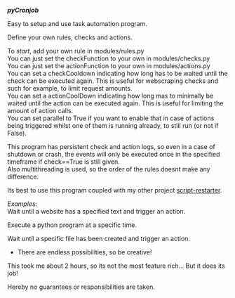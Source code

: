 ***pyCronjob***


Easy to setup and use task automation program.<br/>


Define your own rules, checks and actions.<br/>

To *start*, add your own rule in modules/rules.py<br/>
You can just set the checkFunction to your own in modules/checks.py<br/>
You can just set the actionFunction to your own in modules/actions.py<br/>
You can set a checkCooldown indicating how long has to be waited until the check can be executed again. This is useful for webscraping checks and such for example, to limit request amounts.<br/>
You can set a actionCoolDown indicating how long mas to minimally be waited until the action can be executed again. This is useful for limiting the amount of action calls.<br/>
You can set parallel to True if you want to enable that in case of actions being triggered whilst one of them is running already, to still run (or not if False).<br/>


This program has persistent check and action logs, so even in a case of shutdown or crash, the events will only be executed once in the specified timeframe if check==True is still given.<br/>
Also multithreading is used, so the order of the rules doesnt make any difference.<br/>


Its best to use this program coupled with my other project [script-restarter](https://github.com/Bastieisendick/script-restarter).

*Examples*:<br/>
Wait until a website has a specified text and trigger an action.<br/>

Execute a python program at a specific time.<br/>

Wait until a specific file has been created and trigger an action.<br/>

+ There are endless possibilities, so be creative!<br/>


This took me about 2 hours, so its not the most feature rich... But it does its job!<br/>



Hereby no guarantees or responsibilities are taken.<br/>
